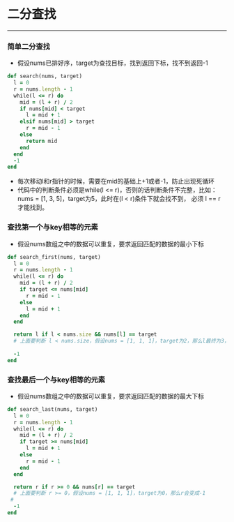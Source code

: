 # 二分查找
---

### 简单二分查找
* 假设nums已排好序，target为查找目标，找到返回下标，找不到返回-1

```ruby
def search(nums, target)
  l = 0
  r = nums.length - 1
  while(l <= r) do
    mid = (l + r) / 2
    if nums[mid] < target
      l = mid + 1
    elsif nums[mid] > target
      r = mid - 1
    else
      return mid
    end
  end
  -1
end
```

* 每次移动l和r指针的时候，需要在mid的基础上+1或者-1，防止出现死循环
* 代码中的判断条件必须是while(l <= r)，否则的话判断条件不完整，比如：nums = [1, 3, 5]，target为5，此时在(l < r)条件下就会找不到，
必须 l == r 才能找到。

### 查找第一个与key相等的元素
* 假设nums数组之中的数据可以重复，要求返回匹配的数据的最小下标

```ruby
def search_first(nums, target)
  l = 0
  r = nums.length - 1
  while(l <= r) do
    mid = (l + r) / 2
    if target <= nums[mid]
      r = mid - 1
    else
      l = mid + 1
    end
  end

  return l if l < nums.size && nums[l] == target
  # 上面要判断 l < nums.size，假设nums = [1, 1, 1]，target为2，那么l最终为3，超出数组下标
  
  -1
end
```

### 查找最后一个与key相等的元素
* 假设nums数组之中的数据可以重复，要求返回匹配的数据的最大下标

```ruby
def search_last(nums, target)
  l = 0
  r = nums.length - 1
  while(l <= r) do
    mid = (l + r) / 2
    if target >= nums[mid]
      l = mid + 1
    else
      r = mid - 1
    end
  end

  return r if r >= 0 && nums[r] == target
  # 上面要判断 r >= 0，假设nums = [1, 1, 1]，target为0，那么r会变成-1
 # 
  -1
end
```
